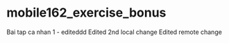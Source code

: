 # mobile162_exercise_bonus
Bai tap ca nhan 1 - editeddd
Edited 2nd local change
Edited remote change
